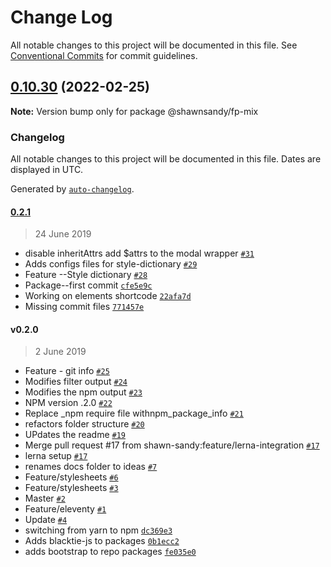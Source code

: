 # Change Log

All notable changes to this project will be documented in this file.
See [Conventional Commits](https://conventionalcommits.org) for commit guidelines.

## [0.10.30](https://github.com/shawn-sandy/ideas/compare/@shawnsandy/fp-mix@0.10.29...@shawnsandy/fp-mix@0.10.30) (2022-02-25)

**Note:** Version bump only for package @shawnsandy/fp-mix





### Changelog

All notable changes to this project will be documented in this file. Dates are displayed in UTC.

Generated by [`auto-changelog`](https://github.com/CookPete/auto-changelog).

#### [0.2.1](https://github.com/shawn-sandy/idea/compare/v0.2.0...0.2.1)

> 24 June 2019

- disable inheritAttrs add $attrs to the modal wrapper [`#31`](https://github.com/shawn-sandy/idea/pull/31)
- Adds configs files for style-dictionary [`#29`](https://github.com/shawn-sandy/idea/pull/29)
- Feature --Style dictionary [`#28`](https://github.com/shawn-sandy/idea/pull/28)
- Package--first commit [`cfe5e9c`](https://github.com/shawn-sandy/idea/commit/cfe5e9ce85b751161a005679d6e2e156213eaa97)
- Working on elements shortcode [`22afa7d`](https://github.com/shawn-sandy/idea/commit/22afa7d0e592eabddbb862678a9d5e05c522d030)
- Missing commit files [`771457e`](https://github.com/shawn-sandy/idea/commit/771457e02b10824c5b874a5596e69fc4acb44e2d)

#### v0.2.0

> 2 June 2019

- Feature - git info [`#25`](https://github.com/shawn-sandy/idea/pull/25)
- Modifies filter output [`#24`](https://github.com/shawn-sandy/idea/pull/24)
- Modifies the npm output [`#23`](https://github.com/shawn-sandy/idea/pull/23)
- NPM version .2.0  [`#22`](https://github.com/shawn-sandy/idea/pull/22)
- Replace _npm require file withnpm_package_info [`#21`](https://github.com/shawn-sandy/idea/pull/21)
- refactors folder structure [`#20`](https://github.com/shawn-sandy/idea/pull/20)
- UPdates the readme [`#19`](https://github.com/shawn-sandy/idea/pull/19)
- Merge pull request #17 from shawn-sandy:feature/lerna-integration [`#17`](https://github.com/shawn-sandy/idea/pull/17)
- lerna setup [`#17`](https://github.com/shawn-sandy/idea/pull/17)
- renames docs folder to ideas [`#7`](https://github.com/shawn-sandy/idea/pull/7)
- Feature/stylesheets [`#6`](https://github.com/shawn-sandy/idea/pull/6)
- Feature/stylesheets [`#3`](https://github.com/shawn-sandy/idea/pull/3)
- Master [`#2`](https://github.com/shawn-sandy/idea/pull/2)
- Feature/eleventy [`#1`](https://github.com/shawn-sandy/idea/pull/1)
- Update [`#4`](https://github.com/shawn-sandy/idea/issues/4)
- switching from yarn to npm [`dc369e3`](https://github.com/shawn-sandy/idea/commit/dc369e3515de4e422687881d459d34bda7e24482)
- Adds blacktie-js to packages [`0b1ecc2`](https://github.com/shawn-sandy/idea/commit/0b1ecc266d309dd446ada0f7ea9fc9d67ec0501c)
- adds bootstrap to repo packages [`fe035e0`](https://github.com/shawn-sandy/idea/commit/fe035e0a1a24765ca63625315ce46435581f958d)
